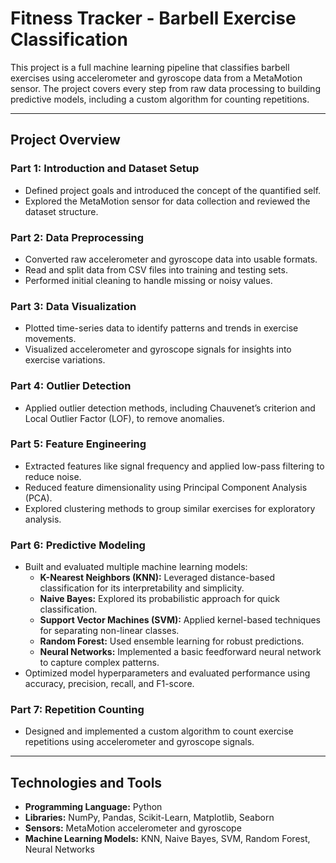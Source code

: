 # **Fitness Tracker - Barbell Exercise Classification**  

This project is a full machine learning pipeline that classifies barbell exercises using accelerometer and gyroscope data from a MetaMotion sensor. The project covers every step from raw data processing to building predictive models, including a custom algorithm for counting repetitions.  

---

## **Project Overview**  

### **Part 1: Introduction and Dataset Setup**  
- Defined project goals and introduced the concept of the quantified self.  
- Explored the MetaMotion sensor for data collection and reviewed the dataset structure.  

### **Part 2: Data Preprocessing**  
- Converted raw accelerometer and gyroscope data into usable formats.  
- Read and split data from CSV files into training and testing sets.  
- Performed initial cleaning to handle missing or noisy values.  

### **Part 3: Data Visualization**  
- Plotted time-series data to identify patterns and trends in exercise movements.  
- Visualized accelerometer and gyroscope signals for insights into exercise variations.  

### **Part 4: Outlier Detection**  
- Applied outlier detection methods, including Chauvenet’s criterion and Local Outlier Factor (LOF), to remove anomalies.  

### **Part 5: Feature Engineering**  
- Extracted features like signal frequency and applied low-pass filtering to reduce noise.  
- Reduced feature dimensionality using Principal Component Analysis (PCA).  
- Explored clustering methods to group similar exercises for exploratory analysis.  

### **Part 6: Predictive Modeling**  
- Built and evaluated multiple machine learning models:  
  - **K-Nearest Neighbors (KNN):** Leveraged distance-based classification for its interpretability and simplicity.  
  - **Naive Bayes:** Explored its probabilistic approach for quick classification.  
  - **Support Vector Machines (SVM):** Applied kernel-based techniques for separating non-linear classes.  
  - **Random Forest:** Used ensemble learning for robust predictions.  
  - **Neural Networks:** Implemented a basic feedforward neural network to capture complex patterns.  
- Optimized model hyperparameters and evaluated performance using accuracy, precision, recall, and F1-score.  

### **Part 7: Repetition Counting**  
- Designed and implemented a custom algorithm to count exercise repetitions using accelerometer and gyroscope signals.  

---

## **Technologies and Tools**  
- **Programming Language:** Python  
- **Libraries:** NumPy, Pandas, Scikit-Learn, Matplotlib, Seaborn  
- **Sensors:** MetaMotion accelerometer and gyroscope  
- **Machine Learning Models:** KNN, Naive Bayes, SVM, Random Forest, Neural Networks  
